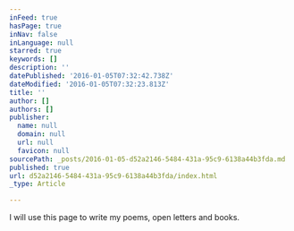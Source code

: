 ```yaml
---
inFeed: true
hasPage: true
inNav: false
inLanguage: null
starred: true
keywords: []
description: ''
datePublished: '2016-01-05T07:32:42.738Z'
dateModified: '2016-01-05T07:32:23.813Z'
title: ''
author: []
authors: []
publisher:
  name: null
  domain: null
  url: null
  favicon: null
sourcePath: _posts/2016-01-05-d52a2146-5484-431a-95c9-6138a44b3fda.md
published: true
url: d52a2146-5484-431a-95c9-6138a44b3fda/index.html
_type: Article

---
```

I will use this page to write my poems, open letters and books.